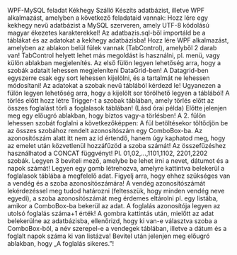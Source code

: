 WPF-MySQL feladat
Kékhegy Szálló
Készíts adatbázist, illetve WPF alkalmazást, amelyben a következő feladataid vannak:
Hozz lére egy kekhegy nevű adatbázist a MySQL szerveren, amely UTF-8 kódolású magyar ékezetes karakterekkel!
Az adatbazis.sql-ből importáld be a táblákat és az adatokat a kekhegy adatbázisba!
Hozz lére WPF alkalmazást, amelyben az ablakon belül fülek vannak (TabControl), amelyből 2 darab van! TabControl helyett lehet más megoldást is használni, pl. menü, vagy külön ablakban megjelenítés.
Az első fülön legyen lehetőség arra, hogy a szobák adatait lehessen megjeleníteni DataGrid-ben! A Datagrid-ben egyszerre csak egy sort lehessen kijelölni, és a tartalmát ne lehessen módosítani! Az adatokat a szobak nevű táblából kérdezd le!
Ugyanezen a fülön legyen lehetőség arra, hogy a kijelölt sor törölhető legyen a táblából! A törlés előtt hozz létre Trigger-t a szobak táblában, amely törlés előtt az összes foglalást törli a foglalasok táblában! (Lásd órai példa) Előtte jelenjen meg egy előugró ablakban, hogy biztos vagy-a törlésben!
A 2. fülön lehessen szobát foglalni a következőképpen:
A fül betöltésekor töltődjön be az összes szobához rendelt azonosítószám egy ComboBox-ba. Az azonosítószám alatt itt nem az id értendő, hanem úgy kaphatod meg, hogy az emelet után közvetlenül hozzáfűzöd a szoba számát! Az összefűzéshez használhatod a CONCAT függvényt! Pl. 01,02,…,1101,1102, 2201,2202 szobák.
Legyen 3 beviteli mező, amelybe be lehet írni a nevet, dátumot és a napok számát!
Legyen egy gomb létrehozva, amelyre kattintva belekerül a foglalasok táblába a megfelelő adat. Figyelj arra, hogy ehhez szükséges van a vendég és a szoba azonosítószámára! A vendég azonosítószámát lekérdezéssel meg tudod határozni (feltesszük, hogy minden vendég neve egyedi), a szoba azonosítószámát meg érdemes eltárolni pl. egy listába, amikor a ComboBox-ba bekerül az adat.
A foglalás azonosítója legyen az utolsó foglalás száma+1 érték!
A gombra kattintás után, mielőtt az adat belekerülne az adatbázisba, ellenőrizd, hogy ki van-e választva szoba a ComboBox-ból, a név szerepel-e a vendegek táblában, illetve a dátum és a foglalt napok száma ki van listázva!
Bevitel után jelenjen meg előugró ablakban, hogy „A foglalás sikeres.”!
